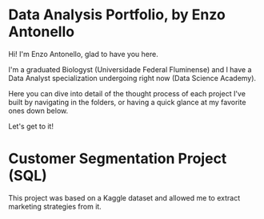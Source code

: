# Data Analysis Portfolio, by Enzo Antonello
Hi! I'm Enzo Antonello, glad to have you here.

I'm a graduated Biologyst (Universidade Federal Fluminense) and I have a Data Analyst specialization undergoing right now (Data Science Academy).

Here you can dive into detail of the thought process of each project I've built by navigating in the folders, or having a quick glance at my favorite ones down below.

Let's get to it!


# Customer Segmentation Project (SQL)

This project was based on a Kaggle dataset and allowed me to extract marketing strategies from it.

